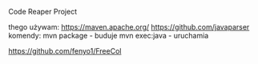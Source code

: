 Code Reaper Project

thego używam:
https://maven.apache.org/
https://github.com/javaparser
komendy:
mvn package - buduje
mvn exec:java - uruchamia

https://github.com/fenyo1/FreeCol
